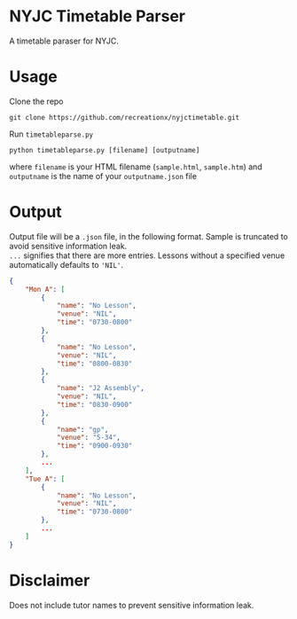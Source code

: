 # NYJC Timetable Parser

A timetable paraser for NYJC.

# Usage

Clone the repo
```
git clone https://github.com/recreationx/nyjctimetable.git
```
Run `timetableparse.py`
```
python timetableparse.py [filename] [outputname]
```
where `filename` is your HTML filename (`sample.html`, `sample.htm`) and `outputname` is the name of your `outputname.json` file

# Output

Output file will be a `.json` file, in the following format. Sample is truncated to avoid sensitive information leak. <br>
`...` signifies that there are more entries. Lessons without a specified venue automatically defaults to `'NIL'`.

```json
{
    "Mon A": [
        {
            "name": "No Lesson",
            "venue": "NIL",
            "time": "0730-0800"
        },
        {
            "name": "No Lesson",
            "venue": "NIL",
            "time": "0800-0830"
        },
        {
            "name": "J2 Assembly",
            "venue": "NIL",
            "time": "0830-0900"
        },
        {
            "name": "gp",
            "venue": "5-34",
            "time": "0900-0930"
        },
        ...
    ],
    "Tue A": [
        {
            "name": "No Lesson",
            "venue": "NIL",
            "time": "0730-0800"
        },
        ...
    ]
}
```

# Disclaimer

Does not include tutor names to prevent sensitive information leak.
    
